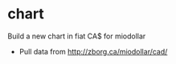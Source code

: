 # chart
Build a new chart in fiat CA$ for miodollar

- Pull data from http://zborg.ca/miodollar/cad/


